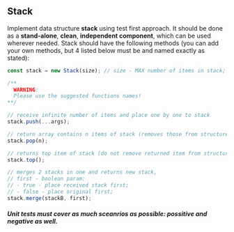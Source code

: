 ## Stack
Implement data structure **stack** using test first approach. It should be done as a **stand-alone**, **clean**, **independent component**, which can be used wherever needed. Stack should have the following methods (you can add your own methods, but 4 listed below must be and named exactly as stated):

```js
const stack = new Stack(size); // size - MAX number of items in stack;

/**
  WARNING:
  Please use the suggested functions names!
**/

// receive infinite number of items and place one by one to stack
stack.push(...args);

// return array contains n items of stack (removes those from structure)
stack.pop(n);

// returns top item of stack (do not remove returned item from structure)
stack.top();

// merges 2 stacks in one and returns new stack,
// first - boolean param:
// - true - place received stack first;
// - false - place original first;
stack.merge(stackB, first);
```

##### Unit tests must cover as much sceanrios as possible: possitive and negative as well.